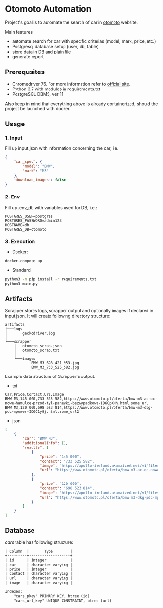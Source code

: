 # Otomoto Automation
Project's goal is to automate the search of car in [otomoto](https://www.otomoto.pl) website. 

Main features:
- automate search for car with specific criterias (model, mark, price, etc.)
- Postgresql database setup (user, db, table)
- store data in DB and plain file
- generate report 


## Prerequsites
- Chromedriver 76. For more information refer to [official site](https://sites.google.com/a/chromium.org/chromedriver/downloads).
- Python 3.7 with modules in requirements.txt
- PostgreSQL DBMS, ver 11

Also keep in mind that everything above is already containerized, should the project be launched with docker. 


## Usage
### 1. Input

Fill up input.json with information concerning the car, i.e.

```json
{
    "car_spec": {
        "model": "BMW", 
        "mark": "M3"
    },
    "download_images": false
}
```

### 2. Env

Fill up .env_db with variables used for DB, i.e.:

```env
POSTGRES_USER=postgres
POSTGRES_PASSWORD=admin123
HOSTNAME=db
POSTGRES_DB=otomoto
```

### 3. Execution

- Docker:
```bash
docker-compose up
```

- Standard

```bash
python3 -m pip install -r requirements.txt
python3 main.py
```

## Artifacts
Scrapper stores logs, scrapper output and optionally images if declared in input.json. It will create following directory structure:

```
artifacts
├───logs
│       geckodriver.log
│
└───scrapper
    │   otomoto_scrap.json
    │   otomoto_scrap.txt
    │
    └───images
            BMW_M3_698_421_953.jpg
            BMW_M3_733_525_582.jpg
```



Example data structure of Scrapper's output:

- txt
```csv
Car,Price,Contact,Url,Image
BMW M3,145 000,733 525 582,https://www.otomoto.pl/oferta/bmw-m3-ac-oc-nowe-hamulce-przod-tyl-panewki-bezwypadkowa-ID6CpXNh.html,some_url
BMW M3,120 000,698 523 814,https://www.otomoto.pl/oferta/bmw-m3-dkg-pdc-mpower-ID6C1y9j.html,some_url2

```
- json
```json
[
    {
        "car": "BMW M3",
        "additionalInfo": [],
        "results": [
            {
                "price": "145 000",
                "contact": "733 525 582",
                "image": "https://apollo-ireland.akamaized.net/v1/files/example1.jpg",
                "url": "https://www.otomoto.pl/oferta/bmw-m3-ac-oc-nowe-hamulce-przod-tyl-panewki-bezwypadkowa-ID6CpXNh.html"
            },
            {
                "price": "120 000",
                "contact": "698 523 814",
                "image": "https://apollo-ireland.akamaized.net/v1/files/example2.jpg",
                "url": "https://www.otomoto.pl/oferta/bmw-m3-dkg-pdc-mpower-ID6C1y9j.html"
            }
        ]
    }
]

```

## Database
*cars* table has following structure:

```txt
| Column  |       Type        |
+---------+-------------------+
| id      | integer           |
| car     | character varying |
| price   | integer           |
| contact | character varying |
| url     | character varying |
| image   | character varying |

Indexes:
    "cars_pkey" PRIMARY KEY, btree (id)
    "cars_url_key" UNIQUE CONSTRAINT, btree (url)
```
